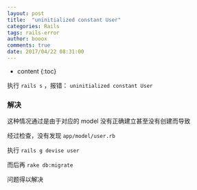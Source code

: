 ```yaml
---
layout: post
title:  "uninitialized constant User"
categories: Rails
tags: rails-error
author: booox
comments: true
date: 2017/04/22 08:31:00
---
```


* content
{:toc}

执行 `rails s` ，报错： `uninitialized constant User`


### 解决

这种情况通过是由于对应的 model 没有正确建立甚至没有创建而导致

经过检查，没有发现 `app/model/user.rb`

执行
`rails g devise user`

而后再
`rake db:migrate`

问题得以解决

